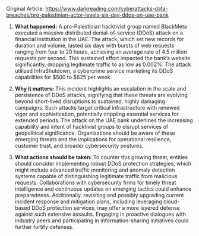 Original Article: https://www.darkreading.com/cyberattacks-data-breaches/pro-palestinian-actor-levels-six-day-ddos-on-uae-bank

1) **What happened:** A pro-Palestinian hacktivist group named BlackMeta executed a massive distributed denial-of-service (DDoS) attack on a financial institution in the UAE. The attack, which set new records for duration and volume, lasted six days with bursts of web requests ranging from four to 20 hours, achieving an average rate of 4.5 million requests per second. This sustained effort impacted the bank’s website significantly, dropping legitimate traffic to as low as 0.002%. The attack utilized InfraShutdown, a cybercrime service marketing its DDoS capabilities for $500 to $625 per week.

2) **Why it matters:** This incident highlights an escalation in the scale and persistence of DDoS attacks, signifying that these threats are evolving beyond short-lived disruptions to sustained, highly damaging campaigns. Such attacks target critical infrastructure with renewed vigor and sophistication, potentially crippling essential services for extended periods. The attack on the UAE bank underlines the increasing capability and intent of hacktivist groups to disrupt services of geopolitical significance. Organizations should be aware of these emerging threats and the implications for operational resilience, customer trust, and broader cybersecurity postures.

3) **What actions should be taken:** To counter this growing threat, entities should consider implementing robust DDoS protection strategies, which might include advanced traffic monitoring and anomaly detection systems capable of distinguishing legitimate traffic from malicious requests. Collaborations with cybersecurity firms for timely threat intelligence and continuous updates on emerging tactics could enhance preparedness. Additionally, revisiting and possibly upgrading current incident response and mitigation plans, including leveraging cloud-based DDoS protection services, may offer a more layered defense against such extensive assaults. Engaging in proactive dialogues with industry peers and participating in information-sharing initiatives could further fortify defenses.